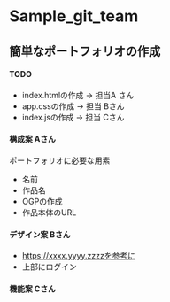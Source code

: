 # Sample_git_team

## 簡単なポートフォリオの作成
#### TODO

* index.htmlの作成 -> 担当A さん
* app.cssの作成 -> 担当 Bさん
* index.jsの作成 -> 担当 Cさん

#### 構成案 Aさん
ポートフォリオに必要な用素
- 名前
- 作品名
- OGPの作成
- 作品本体のURL

#### デザイン案 Bさん
* https://xxxx.yyyy.zzzzを参考に
* 上部にログイン

#### 機能案 Cさん